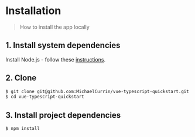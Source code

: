 # Installation
> How to install the app locally


## 1. Install system dependencies

Install Node.js - follow these [instructions](https://gist.github.com/MichaelCurrin/aa1fc56419a355972b96bce23f3bccba).


## 2. Clone

```sh
$ git clone git@github.com:MichaelCurrin/vue-typescript-quickstart.git
$ cd vue-typescript-quickstart
```

## 3. Install project dependencies

```sh
$ npm install
```
